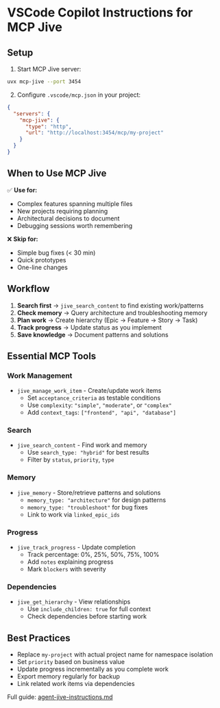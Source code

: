 # VSCode Copilot Instructions for MCP Jive

## Setup
1. Start MCP Jive server:
```bash
uvx mcp-jive --port 3454
```

2. Configure `.vscode/mcp.json` in your project:
```json
{
  "servers": {
    "mcp-jive": {
      "type": "http",
      "url": "http://localhost:3454/mcp/my-project"
    }
  }
}
```

## When to Use MCP Jive
✅ **Use for:**
- Complex features spanning multiple files
- New projects requiring planning
- Architectural decisions to document
- Debugging sessions worth remembering

❌ **Skip for:**
- Simple bug fixes (< 30 min)
- Quick prototypes
- One-line changes

## Workflow
1. **Search first** → `jive_search_content` to find existing work/patterns
2. **Check memory** → Query architecture and troubleshooting memory
3. **Plan work** → Create hierarchy (Epic → Feature → Story → Task)
4. **Track progress** → Update status as you implement
5. **Save knowledge** → Document patterns and solutions

## Essential MCP Tools

### Work Management
- `jive_manage_work_item` - Create/update work items
  - Set `acceptance_criteria` as testable conditions
  - Use `complexity`: `"simple"`, `"moderate"`, or `"complex"`
  - Add `context_tags`: `["frontend", "api", "database"]`

### Search
- `jive_search_content` - Find work and memory
  - Use `search_type: "hybrid"` for best results
  - Filter by `status`, `priority`, `type`

### Memory
- `jive_memory` - Store/retrieve patterns and solutions
  - `memory_type: "architecture"` for design patterns
  - `memory_type: "troubleshoot"` for bug fixes
  - Link to work via `linked_epic_ids`

### Progress
- `jive_track_progress` - Update completion
  - Track percentage: 0%, 25%, 50%, 75%, 100%
  - Add `notes` explaining progress
  - Mark `blockers` with severity

### Dependencies
- `jive_get_hierarchy` - View relationships
  - Use `include_children: true` for full context
  - Check dependencies before starting work

## Best Practices
- Replace `my-project` with actual project name for namespace isolation
- Set `priority` based on business value
- Update progress incrementally as you complete work
- Export memory regularly for backup
- Link related work items via dependencies

Full guide: [agent-jive-instructions.md](./agent-jive-instructions.md)
